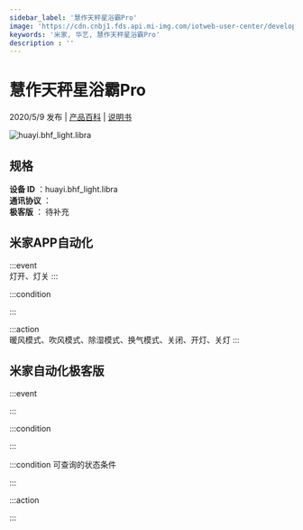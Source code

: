 ```yaml
---
sidebar_label: '慧作天秤星浴霸Pro'
image: 'https://cdn.cnbj1.fds.api.mi-img.com/iotweb-user-center/developer_1679047653227mxwEhdqO.png?GalaxyAccessKeyId=AKVGLQWBOVIRQ3XLEW&Expires=9223372036854775807&Signature=gUP+UhpdEFOqn6z5su/fhKY2tp4='
keywords: '米家, 华艺, 慧作天秤星浴霸Pro'
description : ''
---
```

# 慧作天秤星浴霸Pro

2020/5/9 发布 | [产品百科](https://home.mi.com/webapp/content/baike/product/index.html?model=huayi.bhf_light.libra/) | [说明书](https://home.mi.com/views/introduction.html?model=huayi.bhf_light.libra&region=cn)

![huayi.bhf_light.libra](https://cdn.cnbj1.fds.api.mi-img.com/iotweb-user-center/developer_1679047653227mxwEhdqO.png?GalaxyAccessKeyId=AKVGLQWBOVIRQ3XLEW&Expires=9223372036854775807&Signature=gUP+UhpdEFOqn6z5su/fhKY2tp4=)

## 规格  
> 
**设备 ID** ：huayi.bhf_light.libra  
**通讯协议** ：  
**极客版**  ： 待补充 


## 米家APP自动化  

:::event  
灯开、灯关
:::

:::condition  

:::

:::action   
暖风模式、吹风模式、除湿模式、换气模式、关闭、开灯、关灯
:::

## 米家自动化极客版  

:::event  

:::

:::condition  

:::

:::condition 可查询的状态条件  

:::

:::action  

:::

        
